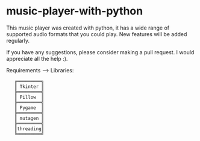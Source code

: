 # music-player-with-python
This music player was created with python, it has a wide range of supported audio formats that you could play.
New features will be added regularly.

If you have any suggestions, please consider making a pull request. I would appreciate all the help :).

Requirements --> Libraries:

       ╔═════════╗
       ║ Tkinter ║
       ╠═════════╣
       ║ Pillow  ║
       ╠═════════╣
       ║ Pygame  ║
       ╠═════════╣
       ║ mutagen ║
       ╠═════════╣
       ║threading║
       ╚═════════╝
